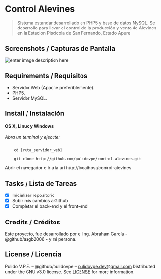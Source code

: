 # Control Alevines
> Sistema estandar desarrollado en PHP5 y base de datos MySQL.
> Se desarrollo para llevar el control de la producción y venta de Alevines en
> la Estacion Piscicola de San Fernando, Estado Apure

## Screenshots / Capturas de Pantalla
![enter image description here](https://lh3.googleusercontent.com/knUQOiRtmhuFttiAfMRCpdxhze_4AyroX4Jthd7esoO23yOikx9a7_dQpjdUHexK8vTVtimIZjg7=s600 "Control Alevines")

## Requirements / Requisitos
- Servidor Web (Apache preferiblemente).
- PHP5.
- Servidor MySQL.

## Install / Instalación
#### OS X, Linux y Windows
*Abra un terminal y ejecute:*
```Shell

    cd [ruta_servidor_web]
    
    git clone http://github.com/pulidovpe/control-alevines.git

```
Abrir el navegador e ir a la url http://localhost/control-alevines

## Tasks / Lista de Tareas
- [x] Inicializar repositorio
- [x] Subir mis cambios a Github
- [x] Completar el back-end y el front-end

## Credits / Créditos
Este proyecto, fue desarrollado por el Ing. Abraham García - @github/aagb2006 - y mi persona.

## License / Licencia
Pulido V.P.E. – @github/pulidovpe – pulidovpe.dev@gmail.com
Distributed under the GNU v3.0 license. See [LICENSE](LICENSE) for more information.
